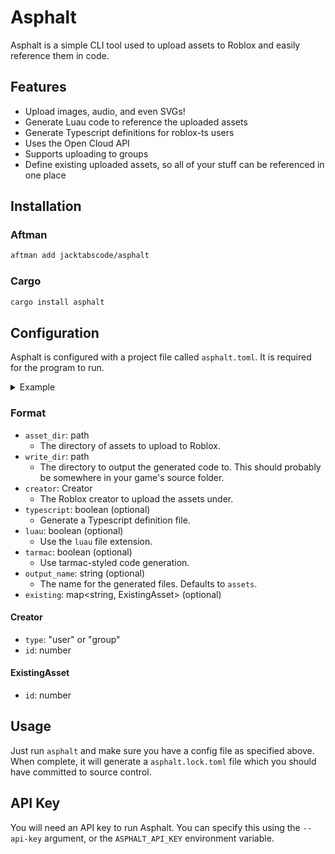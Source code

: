# Asphalt

Asphalt is a simple CLI tool used to upload assets to Roblox and easily reference them in code.

## Features

-   Upload images, audio, and even SVGs!
-   Generate Luau code to reference the uploaded assets
-   Generate Typescript definitions for roblox-ts users
-   Uses the Open Cloud API
-   Supports uploading to groups
-   Define existing uploaded assets, so all of your stuff can be referenced in one place

## Installation

### Aftman

```sh
aftman add jacktabscode/asphalt
```

### Cargo

```sh
cargo install asphalt
```

## Configuration

Asphalt is configured with a project file called `asphalt.toml`. It is required for the program to run.

<details>
<summary>Example</summary>

```toml
asset_dir = "test/"
write_dir = "output/"
typescript = true
luau = true
tarmac = true

[creator]
type = "user"
id = 9670971

[existing."test/online_asset.ogg"]
id = 583095803
```

</details>

### Format

-   `asset_dir`: path
    -   The directory of assets to upload to Roblox.
-   `write_dir`: path
    -   The directory to output the generated code to. This should probably be somewhere in your game's source folder.
-   `creator`: Creator
    -   The Roblox creator to upload the assets under.
-   `typescript`: boolean (optional)
    -   Generate a Typescript definition file.
-   `luau`: boolean (optional)
    -   Use the `luau` file extension.
-   `tarmac`: boolean (optional)
    -   Use tarmac-styled code generation.
-   `output_name`: string (optional)
    -   The name for the generated files. Defaults to `assets`.
-   `existing`: map<string, ExistingAsset> (optional)

#### Creator

-   `type`: "user" or "group"
-   `id`: number

#### ExistingAsset

-   `id`: number

## Usage

Just run `asphalt` and make sure you have a config file as specified above. When complete, it will generate a `asphalt.lock.toml` file which you should have committed to source control.

## API Key

You will need an API key to run Asphalt. You can specify this using the `--api-key` argument, or the `ASPHALT_API_KEY` environment variable.
